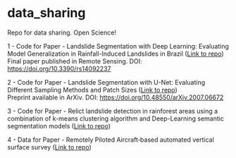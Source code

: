 # data_sharing
Repo for data sharing. Open Science!

1 - Code for Paper - Landslide Segmentation with Deep Learning: Evaluating Model Generalization in Rainfall-Induced Landslides in Brazil ([Link to repo](https://github.com/SPAMLab/data_sharing/tree/main/Landslide_Segmentation_with_Deep_Learning_Evaluating_Model_Generalization_in_Rainfall-Induced_Landslides_in_Brazil))  
Final paper published in Remote Sensing. DOI: https://doi.org/10.3390/rs14092237  

2 - Code for Paper - Landslide Segmentation with U-Net: Evaluating Different Sampling Methods and Patch Sizes ([Link to repo](https://github.com/SPAMLab/data_sharing/tree/main/Landslide_Segmentation_with_U-Net_Landslide_Segmentation_with_U-Net:_Evaluating_Different_Sampling_Methods_and_Patch_Sizes))  
Preprint available in ArXiv. DOI: https://doi.org/10.48550/arXiv.2007.06672  

3 - Code for Paper - Relict landslide detection in rainforest areas using a combination of k-means clustering algorithm and Deep-Learning semantic segmentation models ([Link to repo](https://github.com/SPAMLab/data_sharing/tree/main/Relict_landslides_CNN_kmeans))

4 - Data for Paper - Remotely Piloted Aircraft‐based automated vertical surface survey ([Link to repo](https://github.com/SPAMLab/jd-garcia-quarry))
